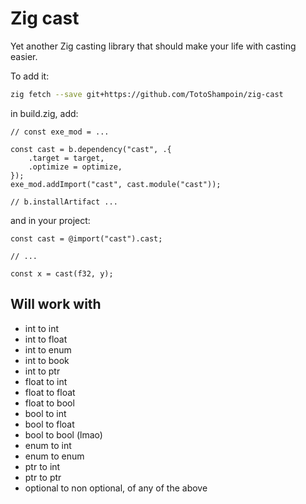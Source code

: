 # Zig cast

Yet another Zig casting library that should make your life with casting easier.

To add it:

```sh
zig fetch --save git+https://github.com/TotoShampoin/zig-cast
```

in build.zig, add:

```zig
// const exe_mod = ...

const cast = b.dependency("cast", .{
    .target = target,
    .optimize = optimize,
});
exe_mod.addImport("cast", cast.module("cast"));

// b.installArtifact ...
```

and in your project:
```zig
const cast = @import("cast").cast;

// ...

const x = cast(f32, y);
```

## Will work with
- int to int
- int to float
- int to enum
- int to book
- int to ptr
- float to int
- float to float
- float to bool
- bool to int
- bool to float
- bool to bool (lmao)
- enum to int
- enum to enum
- ptr to int
- ptr to ptr
- optional to non optional, of any of the above
